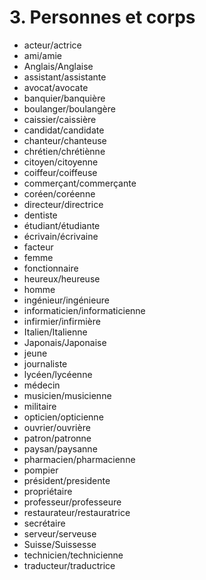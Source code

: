 # 3. Personnes et corps

- acteur/actrice
- ami/amie
- Anglais/Anglaise
- assistant/assistante
- avocat/avocate
- banquier/banquière
- boulanger/boulangère
- caissier/caissière
- candidat/candidate
- chanteur/chanteuse
- chrétien/chrétiènne
- citoyen/citoyenne
- coiffeur/coiffeuse
- commerçant/commerçante
- coréen/coréenne
- directeur/directrice
- dentiste
- étudiant/étudiante
- écrivain/écrivaine
- facteur
- femme
- fonctionnaire
- heureux/heureuse
- homme
- ingénieur/ingénieure
- informaticien/informaticienne
- infirmier/infirmière
- Italien/Italienne
- Japonais/Japonaise
- jeune
- journaliste
- lycéen/lycéenne
- médecin
- musicien/musicienne
- militaire
- opticien/opticienne
- ouvrier/ouvrière
- patron/patronne
- paysan/paysanne
- pharmacien/pharmacienne
- pompier
- président/presidente
- propriétaire
- professeur/professeure
- restaurateur/restauratrice
- secrétaire
- serveur/serveuse
- Suisse/Suissesse
- technicien/technicienne
- traducteur/traductrice
